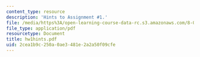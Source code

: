 ```yaml
---
content_type: resource
description: 'Hints to Assignment #1.'
file: /media/https%3A/open-learning-course-data-rc.s3.amazonaws.com/8-022-physics-ii-electricity-and-magnetism-fall-2002/2cea1b9c250a0ae3481e2a2a50f09cfe_hw1hints.pdf
file_type: application/pdf
resourcetype: Document
title: hw1hints.pdf
uid: 2cea1b9c-250a-0ae3-481e-2a2a50f09cfe
---
```


